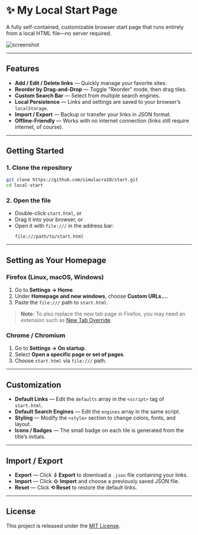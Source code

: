 # ✨ My Local Start Page

A fully self-contained, customizable browser start page that runs entirely from a local HTML file—no server required.

![screenshot](screenshot.png) <!-- Optional: Replace or remove if you don't have a screenshot -->

---

## Features

- **Add / Edit / Delete links** — Quickly manage your favorite sites.
- **Reorder by Drag-and-Drop** — Toggle "Reorder" mode, then drag tiles.
- **Custom Search Bar** — Select from multiple search engines.
- **Local Persistence** — Links and settings are saved to your browser’s `localStorage`.
- **Import / Export** — Backup or transfer your links in JSON format.
- **Offline-Friendly** — Works with no internet connection (links still require internet, of course).

---

## Getting Started

### 1. Clone the repository
```bash
git clone https://github.com/simulacra10/start.git
cd local-start
```

### 2. Open the file

- Double-click `start.html`, or
- Drag it into your browser, or
- Open it with `file:///` in the address bar:
  ```
  file:///path/to/start.html
  ```

---

## Setting as Your Homepage

### Firefox (Linux, macOS, Windows)

1. Go to **Settings → Home**.
2. Under **Homepage and new windows**, choose **Custom URLs…**.
3. Paste the `file:///` path to `start.html`.

> **Note:** To also replace the new tab page in Firefox, you may need an extension such as [New Tab Override](https://addons.mozilla.org/firefox/addon/new-tab-override/).

### Chrome / Chromium

1. Go to **Settings → On startup**.
2. Select **Open a specific page or set of pages**.
3. Choose `start.html` via `file:///` path.

---

## Customization

- **Default Links** — Edit the `defaults` array in the `<script>` tag of `start.html`.
- **Default Search Engines** — Edit the `engines` array in the same script.
- **Styling** — Modify the `<style>` section to change colors, fonts, and layout.
- **Icons / Badges** — The small badge on each tile is generated from the title’s initials.

---

## Import / Export

- **Export** — Click **⇩ Export** to download a `.json` file containing your links.
- **Import** — Click **⇧ Import** and choose a previously saved JSON file.
- **Reset** — Click **⟲ Reset** to restore the default links.

---

## License

This project is released under the [MIT License](LICENSE).
